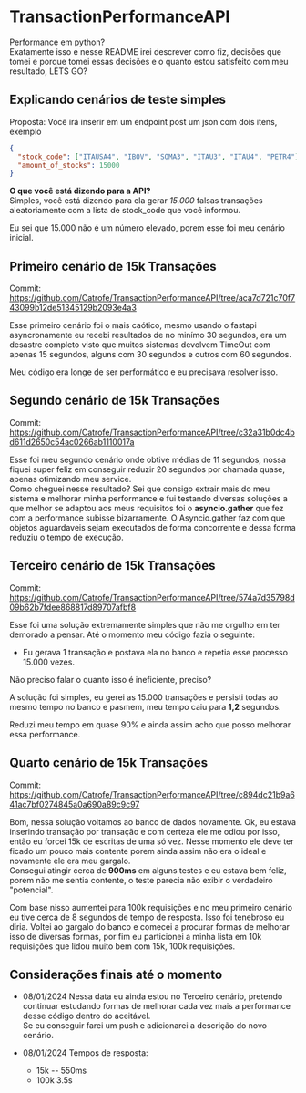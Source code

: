 # TransactionPerformanceAPI

Performance em python?<br>
Exatamente isso e nesse README irei descrever como fiz, decisões que tomei e porque tomei essas decisões e o quanto estou satisfeito com meu resultado, LETS GO?

## Explicando cenários de teste simples

Proposta: Você irá inserir em um endpoint post um json com dois itens, exemplo

```json
{
  "stock_code": ["ITAUSA4", "IBOV", "SOMA3", "ITAU3", "ITAU4", "PETR4"],
  "amount_of_stocks": 15000
}
```

**O que você está dizendo para a API?** <br>
Simples, você está dizendo para ela gerar *15.000* falsas transações aleatoriamente com a lista de stock_code que você informou. <br>

Eu sei que 15.000 não é um número elevado, porem esse foi meu cenário inicial.

## Primeiro cenário de 15k Transações
Commit: https://github.com/Catrofe/TransactionPerformanceAPI/tree/aca7d721c70f743099b12de51345129b2093e4a3

Esse primeiro cenário foi o mais caótico, mesmo usando o fastapi asyncronamente eu recebi resultados de no minímo 30 segundos, era um desastre completo visto que muitos sistemas devolvem TimeOut com apenas 15 segundos, alguns com 30 segundos e outros com 60 segundos.

Meu código era longe de ser performático e eu precisava resolver isso.


## Segundo cenário de 15k Transações
Commit: https://github.com/Catrofe/TransactionPerformanceAPI/tree/c32a31b0dc4bd611d2650c54ac0266ab1110017a

Esse foi meu segundo cenário onde obtive médias de 11 segundos, nossa fiquei super feliz em conseguir reduzir 20 segundos por chamada quase, apenas otimizando meu service.<BR>
Como cheguei nesse resultado? Sei que consigo extrair mais do meu sistema e melhorar minha performance e fui testando diversas soluções a que melhor se adaptou aos meus requisitos foi o **asyncio.gather** que fez com a performance subisse bizarramente.
O Asyncio.gather faz com que objetos aguardaveis sejam executados de forma concorrente e dessa forma reduziu o tempo de execução.


## Terceiro cenário de 15k Transações
Commit: https://github.com/Catrofe/TransactionPerformanceAPI/tree/574a7d35798d09b62b7fdee868817d89707afbf8

Esse foi uma solução extremamente simples que não me orgulho em ter demorado a pensar. Até o momento meu código fazia o seguinte: <br>
- Eu gerava 1 transação e postava ela no banco e repetia esse processo 15.000 vezes. <br>

Não preciso falar o quanto isso é ineficiente, preciso?

A solução foi simples, eu gerei as 15.000 transações e persisti todas ao mesmo tempo no banco e pasmem, meu tempo caiu para **1,2** segundos.

Reduzi meu tempo em quase 90% e ainda assim acho que posso melhorar essa performance.


## Quarto cenário de 15k Transações
Commit: https://github.com/Catrofe/TransactionPerformanceAPI/tree/c894dc21b9a641ac7bf0274845a0a690a89c9c97

Bom, nessa solução voltamos ao banco de dados novamente. Ok, eu estava inserindo transação por transação e com certeza ele me odiou por isso, então eu forcei 15k de escritas de uma só vez. Nesse momento ele deve ter ficado um pouco mais contente porem ainda assim não era o ideal e novamente ele era meu gargalo.<br>
Consegui atingir cerca de **900ms** em alguns testes e eu estava bem feliz, porem não me sentia contente, o teste parecia não exibir o verdadeiro "potencial".<br>

Com base nisso aumentei para 100k requisições e no meu primeiro cenário eu tive cerca de 8 segundos de tempo de resposta. Isso foi tenebroso eu diria.
Voltei ao gargalo do banco e comecei a procurar formas de melhorar isso de diversas formas, por fim eu particionei a minha lista em 10k requisições que lidou muito bem com 15k, 100k requisições.


## Considerações finais até o momento

- 08/01/2024
  Nessa data eu ainda estou no Terceiro cenário, pretendo continuar estudando formas de melhorar cada vez mais a performance desse código dentro do aceitável. <br>
  Se eu conseguir farei um push e adicionarei a descrição do novo cenário.

- 08/01/2024
  Tempos de resposta:
  - 15k -- 550ms
  - 100k 3.5s
